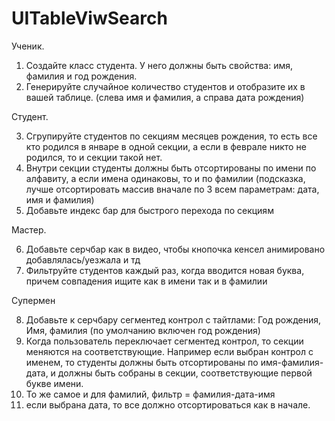 # UITableViwSearch

Ученик.

1. Создайте класс студента. У него должны быть свойства: имя, фамилия и год рождения.
2. Генерируйте случайное количество студентов и отобразите их в вашей таблице. (слева имя и фамилия, а справа дата рождения)

Студент. 

3. Сгрупируйте студентов по секциям месяцев рождения, то есть все кто родился в январе в одной секции, а если в феврале никто не родился, то и секции такой нет.
4. Внутри секции студенты должны быть отсортированы по имени по алфавиту, а если имена одинаковы, то и по фамилии (подсказка, лучше отсортировать массив вначале по 3 всем параметрам: дата, имя и фамилия) 
5. Добавьте индекс бар для быстрого перехода по секциям

Мастер.

6. Добавьте серчбар как в видео, чтобы кнопочка кенсел анимировано добавлялась/уезжала и тд
7. Фильтруйте студентов каждый раз, когда вводится новая буква, причем совпадения ищите как в имени так и в фамилии

Супермен

8. Добавьте к серчбару сегментед контрол с тайтлами: Год рождения, Имя, фамилия (по умолчанию включен год рождения)
9. Когда пользователь переключает сегментед контрол, то секции меняются на соответствующие. Например если выбран контрол с именем, то студенты должны быть отсортированы по имя-фамилия-дата, и должны быть собраны в секции, соответствующие первой букве имени.
10. То же самое и для фамилий, фильтр = фамилия-дата-имя
11. если выбрана дата, то все должно отсортироваться как в начале.
